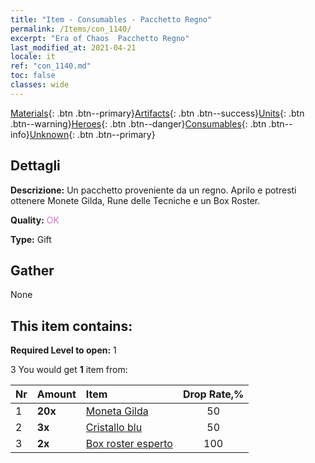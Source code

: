 ```yaml
---
title: "Item - Consumables - Pacchetto Regno"
permalink: /Items/con_1140/
excerpt: "Era of Chaos  Pacchetto Regno"
last_modified_at: 2021-04-21
locale: it
ref: "con_1140.md"
toc: false
classes: wide
---
```

 [Materials](/it/Items/){: .btn .btn--primary}[Artifacts](/it/Items/Artifacts/){: .btn .btn--success}[Units](/it/Items/Units/){: .btn .btn--warning}[Heroes](/it/Items/Heroes/){: .btn .btn--danger}[Consumables](/it/Items/Consumables/){: .btn .btn--info}[Unknown](/it/Items/Unknown/){: .btn .btn--primary}

## Dettagli
 **Descrizione:** Un pacchetto proveniente da un regno. Aprilo e potresti ottenere Monete Gilda, Rune delle Tecniche e un Box Roster.

 **Quality:** <span style="color: #DA70D6">OK</span>

 **Type:** Gift

## Gather

  None

## This item contains:

 **Required Level to open:** 1

 3 You would get **1** item  from:

  | Nr | Amount |     Item    | Drop Rate,% |
  |:---|:-------|:------------|:---------:|
  | 1 |  **20x** | [Moneta Gilda](/it/Items/con_896/) | 50 | 
  | 2 |  **3x** | [Cristallo blu](/it/Items/con_716/) | 50 | 
  | 3 |  **2x** | [Box roster esperto](/it/Items/con_770/) | 100 | 
